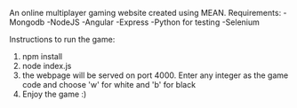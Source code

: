 An online multiplayer gaming website created using MEAN.
Requirements:
-Mongodb
-NodeJS
-Angular
-Express
-Python for testing
-Selenium

Instructions to run the game:

1) npm install
2) node index.js
3) the webpage will be served on port 4000. Enter any integer as the game code and choose 'w' for white and 'b' for black
4) Enjoy the game :)
